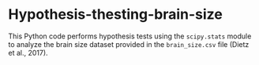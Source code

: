 # Hypothesis-thesting-brain-size
This Python code performs hypothesis tests using the `scipy.stats` module to analyze the brain size dataset provided in the `brain_size.csv` file (Dietz et al., 2017).

